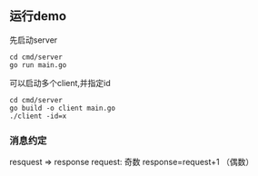 

## 运行demo

先启动server
```
cd cmd/server
go run main.go
```


可以启动多个client,并指定id
```
cd cmd/server
go build -o client main.go
./client -id=x
```


### 消息约定
resquest => response 
request: 奇数
response=request+1 （偶数）